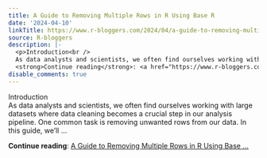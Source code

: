 ```yaml
---
title: A Guide to Removing Multiple Rows in R Using Base R
date: '2024-04-10'
linkTitle: https://www.r-bloggers.com/2024/04/a-guide-to-removing-multiple-rows-in-r-using-base-r/
source: R-bloggers
description: |-
  <p>Introduction<br />
  As data analysts and scientists, we often find ourselves working with large datasets where data cleaning becomes a crucial step in our analysis pipeline. One common task is removing unwanted rows from our data. In this guide, we’ll ...</p>
  <strong>Continue reading</strong>: <a href="https://www.r-bloggers.com/2024/04/a-guide-to-removing-multiple-rows-in-r-using-base-r/">A Guide to Removing Multiple Rows in R Using Base ...
disable_comments: true
---
```

<p>Introduction<br />
As data analysts and scientists, we often find ourselves working with large datasets where data cleaning becomes a crucial step in our analysis pipeline. One common task is removing unwanted rows from our data. In this guide, we’ll ...</p>
<strong>Continue reading</strong>: <a href="https://www.r-bloggers.com/2024/04/a-guide-to-removing-multiple-rows-in-r-using-base-r/">A Guide to Removing Multiple Rows in R Using Base ...